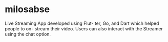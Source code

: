 # milosabse

Live Streaming App developed using Flut- ter, Go, and Dart which helped people to on- stream their video. Users can also interact with the Streamer using the chat option.
